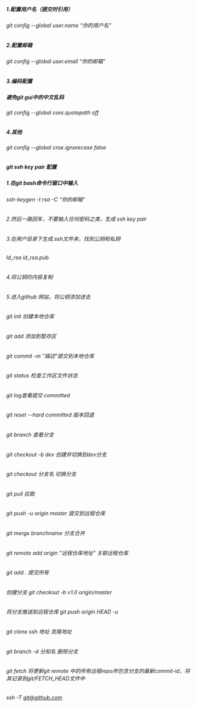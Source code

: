 ##### 1.配置用户名（提交时引用）
###### git config --global user.name “你的用户名”
##### 2.配置邮箱
###### git config --global user.email “你的邮箱”
##### 3.编码配置
#####  避免git  gui中的中文乱码
######  git config --global core.quotepath off
##### 4.其他
###### git config --global croe.ignorecase false
##### git ssh key pair 配置
##### 1.在git bash命令行窗口中输入
###### ssh-keygen -t rsa -C “你的邮箱”
###### 2.然后一路回车，不要输入任何密码之类，生成 ssh key pair
###### 3.在用户目录下生成.ssh文件夹，找到公钥和私钥
###### Id_rsa id_rsa.pub
###### 4.将公钥的内容复制
###### 5.进入github 网站，将公钥添加进去
###### git init 创建本地仓库
###### git add 添加到暂存区
###### git commit -m "描述"提交到本地仓库
###### git status 检查工作区文件状态
###### git log查看提交 committed
###### git reset --hard committed 版本回退
######  git branch 查看分支
######  git checkout -b dev 创建并切换到dev分支
######  git checkout 分支名   切换分支
######  git pull 拉取
######  git push -u origin master 提交到远程仓库
######  git merge branchname   分支合并
######  git remote add origin "远程仓库地址"   关联远程仓库
######  git add .  提交所有
###### 创建分支  git checkout -b v1.0 origin/master
###### 将分支推送到远程仓库    git push origin HEAD -u
###### git clone ssh 地址  克隆地址
###### git branch -d 分知名 删除分支
######  git fetch 将更新git remote 中的所有远程repo所包含分支的最新commit-id，将其记录到git/FETCH_HEAD文件中
###### ssh -T git@github.com
